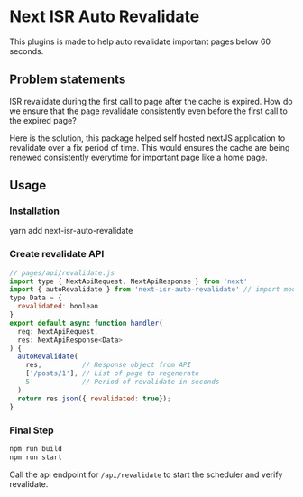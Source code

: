 # Next ISR Auto Revalidate

This plugins is made to help auto revalidate important pages below 60 seconds.

## Problem statements
ISR revalidate during the first call to page after the cache is expired. How do we ensure that the page revalidate consistently even before the first call to the expired page?

Here is the solution, this package helped self hosted nextJS application to revalidate over a fix period of time. This would ensures the cache are being renewed consistently everytime for important page like a home page. 

## Usage

### Installation

yarn add next-isr-auto-revalidate


### Create revalidate API

```js
// pages/api/revalidate.js
import type { NextApiRequest, NextApiResponse } from 'next'
import { autoRevalidate } from 'next-isr-auto-revalidate' // import module
type Data = {
  revalidated: boolean
}
export default async function handler(
  req: NextApiRequest,
  res: NextApiResponse<Data>
) {
  autoRevalidate(
    res,          // Response object from API
    ['/posts/1'], // List of page to regenerate
    5             // Period of revalidate in seconds
  )
  return res.json({ revalidated: true});
}
```

### Final Step

```sh
npm run build
npm run start
```

Call the api endpoint for `/api/revalidate` to start the scheduler and verify revalidate.
